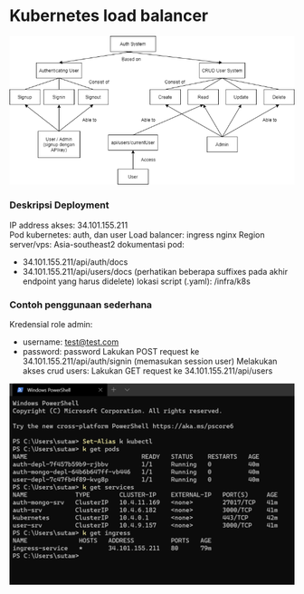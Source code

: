# Kubernetes load balancer

<p align="center">
    <img src="images/image1.png">
</p>

### Deskripsi Deployment
IP address akses: 34.101.155.211 <br />
Pod kubernetes: auth, dan user
Load balancer: ingress nginx
Region server/vps: Asia-southeast2
dokumentasi pod: 
 - 34.101.155.211/api/auth/docs
 - 34.101.155.211/api/users/docs (perhatikan beberapa suffixes pada akhir endpoint yang harus didelete)
lokasi script (.yaml): /infra/k8s


### Contoh penggunaan sederhana
Kredensial role admin: 
 - username: test@test.com
 - password: password
Lakukan POST request ke 34.101.155.211/api/auth/signin (memasukan session user)
Melakukan akses crud users: Lakukan GET request ke 34.101.155.211/api/users

<p align="center">
    <img src="images/image2.png">
</p>
